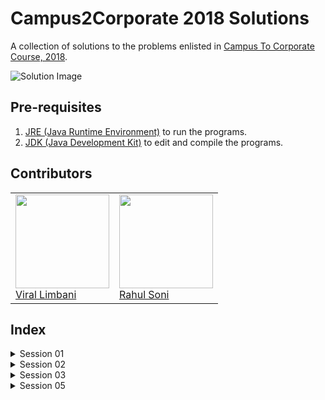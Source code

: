 # Campus2Corporate 2018 Solutions

A collection of solutions to the problems enlisted in [Campus To Corporate Course, 2018](https://github.com/sunnypatel165/c2c2018).

![Solution Image](https://www.memecreator.org/static/images/memes/4635496.jpg)

## Pre-requisites

1. [JRE (Java Runtime Environment)](http://www.oracle.com/technetwork/java/javase/downloads/jre8-downloads-2133155.html) to run the programs.
2. [JDK (Java Development Kit)](http://www.oracle.com/technetwork/java/javase/downloads/jdk10-downloads-4416644.html) to edit and compile the programs.

## Contributors

<table>
    <td>
        <a href="https://github.com/Vir-al">
            <img src="https://github.com/Vir-al.png" height=150px width=150px><br>
            Viral Limbani
        </a>
    </td>
    <td>
        <a href="https://github.com/raoniz">
            <img src="https://github.com/raoniz.png" height=150px width=150px><br>
            Rahul Soni
        </a>
    </td>
</table>

## Index

<details>
    <summary>Session 01</summary>

1. [Calculator](Session01#calculator)

</details>

<details>
    <summary>Session 02</summary>

1. [Pascal triangle](Session02#Pascal)

</details>

<details>
    <summary>Session 03</summary>

1. [Phone Emulator](Session03#phoneemulator)
2. [2D Point](Session03#2dpoint)
3. [Math Util](Session03#mathutil)
4. [Search Methods](Session03#searchmethods)

</details>

<details>
    <summary>Session 05</summary>

1. [Character Stack](Session05#charstack)
2. [String Stack](Session05#stringstack)
3. [Sieve Of Eratosthenes](Session05#sieve-of-eratosthenes)

</details>
